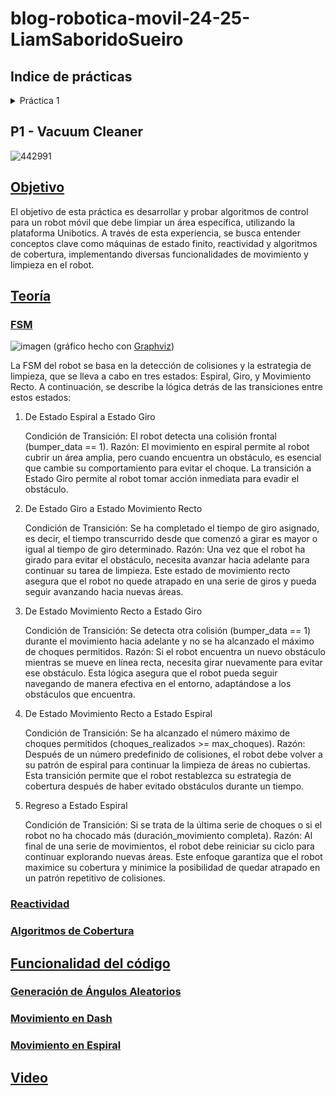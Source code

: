# blog-robotica-movil-24-25-LiamSaboridoSueiro

## Indice de prácticas
<details>
<summary>Práctica 1</summary>

- [Objetivo](#objetivo)
- [Teoría](#teoría)
  * [FSM](#fsm)
  * [Reactividad](#reactividad)
  * [Algoritmos de Cobertura](#algoritmos-de-cobertura)
- [Funcionalidad del código](#funcionalidad)
  * [Generación de Ángulos Aleatorios](#generación-de-ángulos-aleatorios)
  * [Movimiento en Dash](#movimiento-en-dash)
  * [Movimiento en Espiral](#movimiento-en-espiral)
- [Video](#video)

</details>

## P1 - Vacuum Cleaner

![442991](https://github.com/user-attachments/assets/15a1598a-b269-450b-9d2b-7640c1e55fd7)


## [Objetivo](#)

El objetivo de esta práctica es desarrollar y probar algoritmos de control para un robot móvil que debe limpiar un área específica, utilizando la plataforma Unibotics. A través de esta experiencia, se busca entender conceptos clave como máquinas de estado finito, reactividad y algoritmos de cobertura, implementando diversas funcionalidades de movimiento y limpieza en el robot.

## [Teoría](#)
### [FSM](#)

![imagen](https://github.com/user-attachments/assets/3a2c7b8f-d523-49b3-ab19-a0791577fd1a)
(gráfico hecho con [Graphviz](https://graphviz.org/))


La FSM del robot se basa en la detección de colisiones y la estrategia de limpieza, que se lleva a cabo en tres estados: Espiral, Giro, y Movimiento Recto. A continuación, se describe la lógica detrás de las transiciones entre estos estados:
1. De Estado Espiral a Estado Giro

    Condición de Transición: El robot detecta una colisión frontal (bumper_data == 1).
    Razón: El movimiento en espiral permite al robot cubrir un área amplia, pero cuando encuentra un obstáculo, es esencial que cambie su comportamiento para evitar el choque. La transición a Estado Giro permite al robot tomar acción inmediata para evadir el obstáculo.

2. De Estado Giro a Estado Movimiento Recto

    Condición de Transición: Se ha completado el tiempo de giro asignado, es decir, el tiempo transcurrido desde que comenzó a girar es mayor o igual al tiempo de giro determinado.
    Razón: Una vez que el robot ha girado para evitar el obstáculo, necesita avanzar hacia adelante para continuar su tarea de limpieza. Este estado de movimiento recto asegura que el robot no quede atrapado en una serie de giros y pueda seguir avanzando hacia nuevas áreas.

3. De Estado Movimiento Recto a Estado Giro

    Condición de Transición: Se detecta otra colisión (bumper_data == 1) durante el movimiento hacia adelante y no se ha alcanzado el máximo de choques permitidos.
    Razón: Si el robot encuentra un nuevo obstáculo mientras se mueve en línea recta, necesita girar nuevamente para evitar ese obstáculo. Esta lógica asegura que el robot pueda seguir navegando de manera efectiva en el entorno, adaptándose a los obstáculos que encuentra.

4. De Estado Movimiento Recto a Estado Espiral

    Condición de Transición: Se ha alcanzado el número máximo de choques permitidos (choques_realizados >= max_choques).
    Razón: Después de un número predefinido de colisiones, el robot debe volver a su patrón de espiral para continuar la limpieza de áreas no cubiertas. Esta transición permite que el robot restablezca su estrategia de cobertura después de haber evitado obstáculos durante un tiempo.

5. Regreso a Estado Espiral

    Condición de Transición: Si se trata de la última serie de choques o si el robot no ha chocado más (duración_movimiento completa).
    Razón: Al final de una serie de movimientos, el robot debe reiniciar su ciclo para continuar explorando nuevas áreas. Este enfoque garantiza que el robot maximice su cobertura y minimice la posibilidad de quedar atrapado en un patrón repetitivo de colisiones.

### [Reactividad](#)


### [Algoritmos de Cobertura](#)


## [Funcionalidad del código](#)
### [Generación de Ángulos Aleatorios](#)


### [Movimiento en Dash](#)


### [Movimiento en Espiral](#)


## [Video](#)

